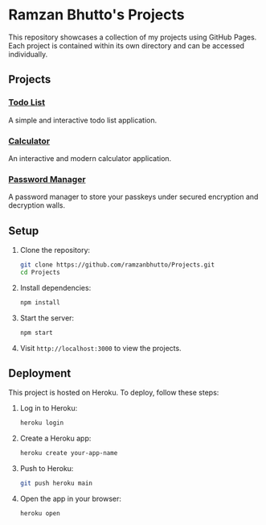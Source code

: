 # Ramzan Bhutto's Projects

This repository showcases a collection of my projects using GitHub Pages. Each project is contained within its own directory and can be accessed individually.

## Projects

### [Todo List](./todo-list/index.html)
A simple and interactive todo list application.

### [Calculator](./Calculator/index.html)
An interactive and modern calculator application.

### [Password Manager](./Password-Manager/index.html)
A password manager to store your passkeys under secured encryption and decryption walls.

## Setup

1. Clone the repository:
    ```sh
    git clone https://github.com/ramzanbhutto/Projects.git
    cd Projects
    ```

2. Install dependencies:
    ```sh
    npm install
    ```

3. Start the server:
    ```sh
    npm start
    ```

4. Visit `http://localhost:3000` to view the projects.

## Deployment

This project is hosted on Heroku. To deploy, follow these steps:

1. Log in to Heroku:
    ```sh
    heroku login
    ```

2. Create a Heroku app:
    ```sh
    heroku create your-app-name
    ```

3. Push to Heroku:
    ```sh
    git push heroku main
    ```

4. Open the app in your browser:
    ```sh
    heroku open
    ```
